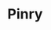 ---
git: https://github.com/pinry/pinry
logohandle: getpinry
sort: pinry
title: Pinry
website: https://docs.getpinry.com/
---